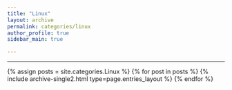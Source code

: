 ```yaml
---
title: "Linux"
layout: archive
permalink: categories/linux
author_profile: true
sidebar_main: true

---
```


***

{% assign posts = site.categories.Linux %}
{% for post in posts %} {% include archive-single2.html type=page.entries_layout %} {% endfor %}